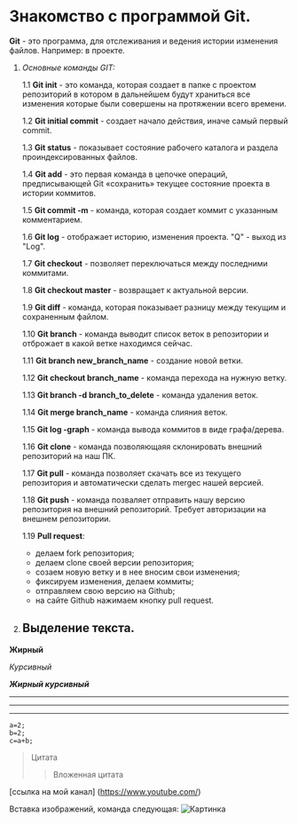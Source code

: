 # Знакомство с программой Git.

**Git** - это программа, для отслеживания и ведения истории изменения файлов. Например: в проекте.

1. _Основные команды GIT:_

    1.1 **Git init** - это команда, которая создает в папке с проектом репозиторий в котором в дальнейшем будут храниться все изменения которые были совершены на протяжении всего времени.

    1.2 **Git initial commit** - создает начало действия, иначе самый первый commit.

    1.3 **Git status** - показывает состояние рабочего каталога и раздела проиндексированных файлов. 

    1.4 **Git add** - это первая команда в цепочке операций, предписывающей Git «сохранить» текущее состояние проекта в истории коммитов.

    1.5 **Git commit -m** -  команда, которая создает коммит с указанным комментарием. 

    1.6 **Git log** - отображает историю, изменения проекта. "Q" - выход из "Log".

    1.7 **Git checkout** - позволяет переключаться между последними коммитами.

    1.8 **Git checkout master** - возвращает к актуальной версии.

    1.9 **Git diff** - команда, которая показывает разницу между текущим и сохраненным файлом.

    1.10 **Git branch** - команда выводит список веток в репозитории и отброжает в какой ветке находимся сейчас.

    1.11 **Git branch new_branch_name** - создание новой ветки.

    1.12 **Git checkout branch_name** - команда перехода на нужную ветку.

    1.13 **Git branch -d branch_to_delete** - команда удаления веток.

    1.14 **Git merge branch_name** - команда слияния веток.

    1.15 **Git log -graph** - команда вывода коммитов в виде графа/дерева.

    1.16 **Git clone** - команда позволяющаяя склонировать внешний репозиторий на наш ПК.

    1.17 **Git pull** - команда позволяет скачать все из текущего репозитория и автоматически сделать mergeс нашей версией.

    1.18 **Git push** - команда позваляет отправить нашу версию репозитория на внешний репозиторий. Требует авторизации на внешнем репозитории.

    1.19 **Pull request**:
    - делаем fork репозитория;
    - делаем clone своей версии репозитория;
    - созаем новую ветку и в нее вносим свои изменения;
    - фиксируем изменения, делаем коммиты;
    - отправляем свою версию на Github;
    - на сайте Github нажимаем кнопку pull request.

2. ## Выделение текста.

 __Жирный__

_Курсивный_

___Жирный курсивный___

---

___

***

~~~
a=2;
b=2;
c=a+b;
~~~
>Цитата
>>Вложенная цитата

[ссылка на мой канал] (https://www.youtube.com/)

Вставка изображений, команда следующая:
![Картинка](Git.jpg.jpeg)
